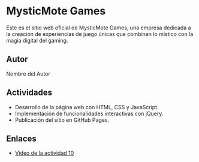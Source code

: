 # MysticMote Games

Este es el sitio web oficial de MysticMote Games, una empresa dedicada a la creación de experiencias de juego únicas que combinan lo místico con la magia digital del gaming.

## Autor
Nombre del Autor

## Actividades
- Desarrollo de la página web con HTML, CSS y JavaScript.
- Implementación de funcionalidades interactivas con jQuery.
- Publicación del sitio en GitHub Pages.

## Enlaces
- [Video de la actividad 10](https://drive.google.com/file/d/10sVB5vCdPWT9VQdDsuQ4IxibCSl-Mkba/view?usp=sharing)
